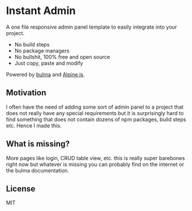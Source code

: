 # Instant Admin

A one file responsive admin panel template to easily integrate into your project.

- No build steps
- No package managers
- No bullshit, 100% free and open source
- Just copy, paste and modify

Powered by [bulma](https://bulma.io/) and [Alpine.js](https://alpinejs.dev/).

## Motivation

I often have the need of adding some sort of admin panel to a project that does not really have any special requirements but it is surprisingly hard to find something that does not contain dozens of npm packages, build steps etc. Hence I made this.

## What is missing?

More pages like login, CRUD table view, etc. this is really super barebones right now but whatever is missing you can probably find on the internet or the bulma documentation.

## License

MIT
